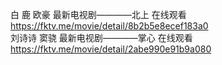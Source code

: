 白  鹿 欧豪 最新电视剧————北上 在线观看 https://fktv.me/movie/detail/8b2b5e8ecef183a0  
刘诗诗 窦骁 最新电视剧————掌心 在线观看 https://fktv.me/movie/detail/2abe990e91b9a080  


